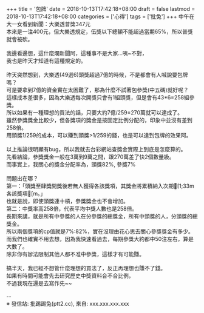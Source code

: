+++
title = '包牌'
date = 2018-10-13T17:42:18+08:00
draft = false
lastmod = 2018-10-13T17:42:18+08:00
categories = ['心得']
tags = ['批兔']
+++
中午在大一女看到新聞：大樂透普獎347元<br>
本來是一注400元，但大樂透規定，伍獎以下總額不能超過當期65%，所以普獎就會被砍。<br>
<br>
我邊看邊想，這什麼爛新聞阿，這種事不是大家...咦~不對，<br>
我也是昨天才知道有這種規定的。<br>
<br>
昨天突然想到，大樂透(49選6)頭獎超過7億的時候，不是都會有人喊說要包牌嗎？<br>
可是要拿到7億的資金實在太困難了，那為什麼不試著包參獎(中五碼)就好呢？<br>
這樣成本差很多，因為大樂透每次開獎只會有1組頭獎，但是會有43*6=258組參獎。<br>
所以如果有一種理想的買法的話，只要大約7億/259=270萬就可以達成了。<br>
雖然參獎獎金比較少，但各獎項的獎金是按固定比例分配的，印象中並沒有差到258倍。<br>
用頭獎1/259的成本，可以賺到頭獎>1/259的錢，也是可以達到包牌的效果阿。<br>
<br>
以上推論很明顯有bug，所以我就去台彩網站查獎金實際上到底是怎麼算的。<br>
先看結論，參獎獎金一般在3萬到9萬之間，跟270萬差了快2個數量級。<br>
而事實上，我關心的獎金分配率為，頭獎82%, 參獎7%<br>
<br>
問題出在哪？<br>
第一：「頭獎至肆獎開獎後若無人獲得各該獎項，其獎金將累積納入次期[1;33m各該獎項[m。」<br>
也就是說，即使頭獎連十槓，參獎獎金也不會增加。<br>
第二：中獎率高258倍，代表平均中獎人數也是258倍。<br>
長期來講，就是所有中參獎的人在分參獎的總獎金，所有中頭獎的人，分頭獎的總獎金。<br>
所以兩個獎項的cp值就是7%:82%，實在沒理由花心思去關心參獎獎金有多少。<br>
而我們也確實不用去想，因為我快速看過去，每期參獎大約都中50注左右，算是大數了。<br>
除非你有辦法限制其他人都不准中參獎，這樣才有可能賺。<br>
<br>
搞半天，我已經不想管什麼理想的買法了，反正再理想也賺不了錢。<br>
如果有時間可能會先去研究歷史中獎資料合不合比例，<br>
不過我現在還是去寫作先~~<br>
<br>
--<br>
※ 發信站: 批踢踢兔(ptt2.cc), 來自: xxx.xxx.xxx.xxx<br>
